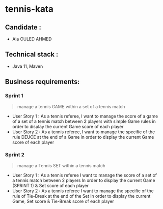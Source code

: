 # tennis-kata
## Candidate :
- Ala OULED AHMED
## Technical stack : 
- Java 11, Maven
## Business requirements:

### Sprint 1
> manage a tennis GAME within a set of a tennis match
- User Story 1 : As a tennis referee, I want to manage the score of a game of a set of a tennis match between 2 players with simple Game rules in order to display the current Game score of each player
- User Story 2 : As a tennis referee, I want to manage the specific of the rule DEUCE at the end of a Game in order to display the current Game score of each player

### Sprint 2
> manage a Tennis SET within a tennis match
- User Story 1 : As a tennis referee
  I want to manage the score of a set of a tennis match between 2 players
  In order to display the current Game (SPRINT 1) & Set score of each player
- User Story 2 : As a tennis referee
  I want to manage the specific of the rule of Tie-Break at the end of the Set
  In order to display the current Game, Set score & Tie-Break score of each player